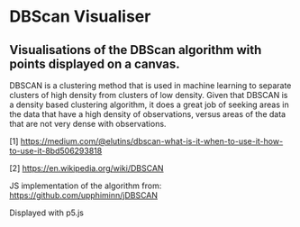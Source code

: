 # DBScan Visualiser

## Visualisations of the DBScan algorithm with points displayed on a canvas.

DBSCAN is a clustering method that is used in machine learning to separate clusters of high density from clusters of low density. Given that DBSCAN is a density based clustering algorithm, it does a great job of seeking areas in the data that have a high density of observations, versus areas of the data that are not very dense with observations. 

[1] https://medium.com/@elutins/dbscan-what-is-it-when-to-use-it-how-to-use-it-8bd506293818

[2] https://en.wikipedia.org/wiki/DBSCAN

JS implementation of the algorithm from: https://github.com/upphiminn/jDBSCAN

Displayed with p5.js